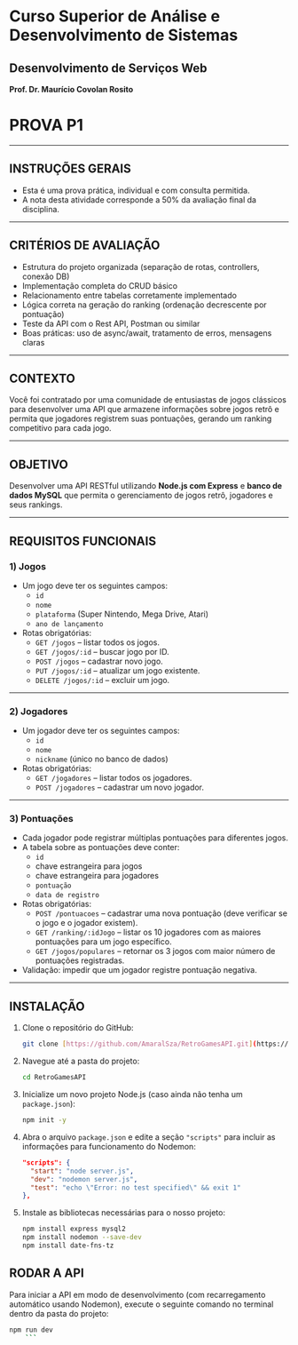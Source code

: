 # Curso Superior de Análise e Desenvolvimento de Sistemas
## Desenvolvimento de Serviços Web
**Prof. Dr. Maurício Covolan Rosito**

# PROVA P1

---

## INSTRUÇÕES GERAIS
- Esta é uma prova prática, individual e com consulta permitida.
- A nota desta atividade corresponde a 50% da avaliação final da disciplina.

---

## CRITÉRIOS DE AVALIAÇÃO
- Estrutura do projeto organizada (separação de rotas, controllers, conexão DB)
- Implementação completa do CRUD básico
- Relacionamento entre tabelas corretamente implementado
- Lógica correta na geração do ranking (ordenação decrescente por pontuação)
- Teste da API com o Rest API, Postman ou similar
- Boas práticas: uso de async/await, tratamento de erros, mensagens claras

---

## CONTEXTO
Você foi contratado por uma comunidade de entusiastas de jogos clássicos para desenvolver uma API que armazene informações sobre jogos retrô e permita que jogadores registrem suas pontuações, gerando um ranking competitivo para cada jogo.

---

## OBJETIVO
Desenvolver uma API RESTful utilizando **Node.js com Express** e **banco de dados MySQL** que permita o gerenciamento de jogos retrô, jogadores e seus rankings.

---

## REQUISITOS FUNCIONAIS

### 1) Jogos
- Um jogo deve ter os seguintes campos:
  - `id`
  - `nome`
  - `plataforma` (Super Nintendo, Mega Drive, Atari)
  - `ano de lançamento`
- Rotas obrigatórias:
  - `GET /jogos` – listar todos os jogos.
  - `GET /jogos/:id` – buscar jogo por ID.
  - `POST /jogos` – cadastrar novo jogo.
  - `PUT /jogos/:id` – atualizar um jogo existente.
  - `DELETE /jogos/:id` – excluir um jogo.

---

### 2) Jogadores
- Um jogador deve ter os seguintes campos:
  - `id`
  - `nome`
  - `nickname` (único no banco de dados)
- Rotas obrigatórias:
  - `GET /jogadores` – listar todos os jogadores.
  - `POST /jogadores` – cadastrar um novo jogador.

---

### 3) Pontuações
- Cada jogador pode registrar múltiplas pontuações para diferentes jogos.
- A tabela sobre as pontuações deve conter:
  - `id`
  - chave estrangeira para jogos
  - chave estrangeira para jogadores
  - `pontuação`
  - `data de registro`
- Rotas obrigatórias:
  - `POST /pontuacoes` – cadastrar uma nova pontuação (deve verificar se o jogo e o jogador existem).
  - `GET /ranking/:idJogo` – listar os 10 jogadores com as maiores pontuações para um jogo específico.
  - `GET /jogos/populares` – retornar os 3 jogos com maior número de pontuações registradas.
- Validação: impedir que um jogador registre pontuação negativa.

---

## INSTALAÇÃO

1.  Clone o repositório do GitHub:
    ```bash
    git clone [https://github.com/AmaralSza/RetroGamesAPI.git](https://github.com/AmaralSza/RetroGamesAPI.git)
    ```

2.  Navegue até a pasta do projeto:
    ```bash
    cd RetroGamesAPI
    ```

3.  Inicialize um novo projeto Node.js (caso ainda não tenha um `package.json`):
    ```bash
    npm init -y
    ```

4.  Abra o arquivo `package.json` e edite a seção `"scripts"` para incluir as informações para funcionamento do Nodemon:

    ```json
    "scripts": {
      "start": "node server.js",
      "dev": "nodemon server.js",
      "test": "echo \"Error: no test specified\" && exit 1"
    },
    ```

5.  Instale as bibliotecas necessárias para o nosso projeto:
    ```bash
    npm install express mysql2
    npm install nodemon --save-dev
    npm install date-fns-tz

## RODAR A API

Para iniciar a API em modo de desenvolvimento (com recarregamento automático usando Nodemon), execute o seguinte comando no terminal dentro da pasta do projeto:

```bash
npm run dev
    ```